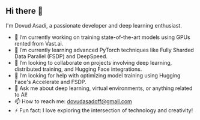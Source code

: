 ## Hi there 👋

I'm Dovud Asadi, a passionate developer and deep learning enthusiast.

- 🔭 I’m currently working on training state-of-the-art models using GPUs rented from Vast.ai.
- 🌱 I’m currently learning advanced PyTorch techniques like Fully Sharded Data Parallel (FSDP) and DeepSpeed.
- 👯 I’m looking to collaborate on projects involving deep learning, distributed training, and Hugging Face integrations.
- 🤔 I’m looking for help with optimizing model training using Hugging Face's Accelerate and FSDP.
- 💬 Ask me about deep learning, virtual environments, or anything related to AI!
- 📫 How to reach me: dovudasadoff@gmail.com
- ⚡ Fun fact: I love exploring the intersection of technology and creativity!

